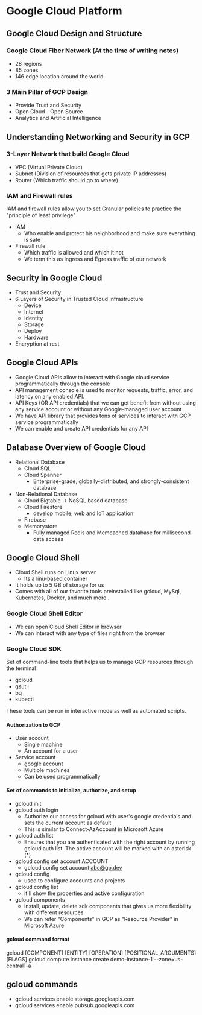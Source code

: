 # Google Cloud Platform

## Google Cloud Design and Structure

### Google Cloud Fiber Network (At the time of writing notes)

- 28 regions
- 85 zones
- 146 edge location around the world

### 3 Main Pillar of GCP Design

- Provide Trust and Security
- Open Cloud - Open Source
- Analytics and Artificial Intelligence

## Understanding Networking and Security in GCP

### 3-Layer Network that build Google Cloud

- VPC (Virtual Private Cloud)
- Subnet (Division of resources that gets private IP addresses)
- Router (Which traffic should go to where)

### IAM and Firewall rules

IAM and firewall rules allow you to set Granular policies to practice the "principle of least privilege"

- IAM
  - Who enable and protect his neighborhood and make sure everything is safe
- Firewall rule
  - Which traffic is allowed and which it not
  - We term this as Ingress and Egress traffic of our network

## Security in Google Cloud

- Trust and Security
- 6 Layers of Security in Trusted Cloud Infrastructure
  - Device
  - Internet
  - Identity
  - Storage
  - Deploy
  - Hardware
- Encryption at rest

## Google Cloud APIs

- Google Cloud APIs allow to interact with Google cloud service programmatically through the console
- API management console is used to monitor requests, traffic, error, and latency on any enabled API.
- API Keys (OR API credentials) that we can get benefit from without using any service account or without any Google-managed user account
- We have API library that provides tons of services to interact with GCP service programmatically
- We can enable and create API credentials for any API

## Database Overview of Google Cloud

- Relational Database
  - Cloud SQL
  - Cloud Spanner
    - Enterprise-grade, globally-distributed, and strongly-consistent database
- Non-Relational Database
  - Cloud Bigtable -> NoSQL based database
  - Cloud Firestore
    - develop mobile, web and IoT application
  - Firebase
  - Memorystore
    - Fully managed Redis and Memcached database for millisecond data access

## Google Cloud Shell

- Cloud Shell runs on Linux server
  - Its a linu-based container
- It holds up to 5 GB of storage for us
- Comes with all of our favorite tools preinstalled like gcloud, MySql, Kubernetes, Docker, and much more...

### Google Cloud Shell Editor

- We can open Cloud Shell Editor in browser
- We can interact with any type of files right from the browser

### Google Cloud SDK

Set of command-line tools that helps us to manage GCP resources through the terminal

- gcloud
- gsutil
- bq
- kubectl

These tools can be run in interactive mode as well as automated scripts.

#### Authorization to GCP

- User account
  - Single machine
  - An account for a user
- Service account
  - google account
  - Multiple machines
  - Can be used programmatically

#### Set of commands to initialize, authorize, and setup

- gcloud init
- gcloud auth login
  - Authorize our access for gcloud with user's google credentials and sets the current account as default
  - This is similar to Connect-AzAccount in Microsoft Azure
- gcloud auth list
  - Ensures that you are authenticated with the right account by running gcloud auth list. The active account will be marked with an asterisk (*)
- gcloud config set account ACCOUNT
  - gcloud config set account abc@go.dev
- gcloud config
  - used to configure accounts and projects
- gcloud config list
  - it'll show the properties and active configuration
- gcloud components
  - install, update, delete sdk components that gives us more flexibility with different resources
  - We can refer "Components" in GCP as "Resource Provider" in Microsoft Azure

#### gcloud command format

gcloud [COMPONENT] [ENTITY] [OPERATION] [POSITIONAL_ARGUMENTS] [FLAGS]
gcloud   compute   instance   create     demo-instance-1       --zone=us-central1-a

## gcloud commands

- gcloud services enable storage.googleapis.com
- gcloud services enable pubsub.googleapis.com
